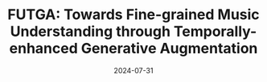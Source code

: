 ---
title: "FUTGA: Towards Fine-grained Music Understanding through Temporally-enhanced Generative Augmentation"
collection: publications
permalink: /publication/futga
authors: Junda Wu, Zachary Novack, Amit Namburi, Jiaheng Dai, Hao-Wen Dong, Zhouhang Xie, Carol Chen, Julian McAuley
excerpt: 'This work presents FUTGA, an open source AudioLLM capable of performing fine-grained reasoning and captioning for audio domain music.'
date: 2024-07-31
venue: ['3rd Workshop on NLP for Music and Audio, 2024']
# venue: ['International Conference on Learning Representations (ICLR), 2023', 'Spotlight at NeurIPS Workshop on The Benefits of Higher-Order Optimization in Machine Learning, 2022']
paperurl: 'https://arxiv.org/abs/2407.20445'
# code: 'https://github.com/zacharynovack/leadae'
abs_title: futga_2024_abs
bib_title: futga_2024_bib
pub_status: 'workshop'
website: 'https://huggingface.co/JoshuaW1997/FUTGA'
citation: '@inproceedings{wu2024futga,<br />
    title={Futga: Towards Fine-grained Music Understanding through Temporally-enhanced Generative Augmentation},<br />
    author={Junda Wu and Zachary Novack and Amit Namburi and Jiaheng Dai and Hao-Wen Dong and Zhouhang Xie and Carol Chen and Julian McAuley},<br />
    year={2024},<br />
    booktilte={3rd Workshop on NLP for Music and Audio},<br />
}'
---
